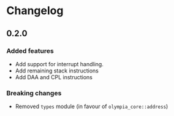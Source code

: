 # Changelog

## 0.2.0

### Added features

* Add support for interrupt handling.
* Add remaining stack instructions
* Add DAA and CPL instructions

### Breaking changes

* Removed `types` module (in favour of `olympia_core::address`)